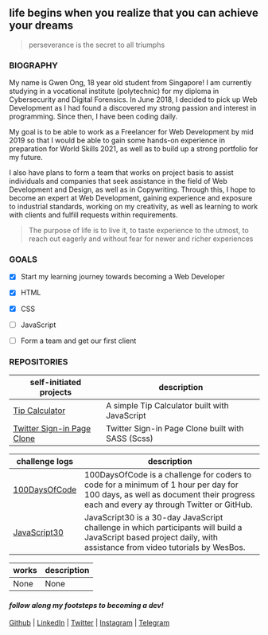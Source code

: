 ## life begins when you realize that you can achieve your dreams 
> perseverance is the secret to all triumphs

### BIOGRAPHY
My name is Gwen Ong, 18 year old student from Singapore! I am currently studying in a vocational institute (polytechnic) for my diploma in Cybersecurity and Digital Forensics. In June 2018, I decided to pick up Web Development as I had found a discovered my strong passion and interest in programming. Since then, I have been coding daily.

My goal is to be able to work as a Freelancer for Web Development by mid 2019 so that I would be able to gain some hands-on experience in preparation for World Skills 2021, as well as to build up a strong portfolio for my future. 

I also have plans to form a team that works on project basis to assist individuals and companies that seek assistance in the field of Web Development and Design, as well as in Copywriting. Through this, I hope to become an expert at Web Development, gaining experience and exposure to industrial standards, working on my creativity, as well as learning to work with clients and fulfill requests within requirements.

> The purpose of life is to live it, to taste experience to the utmost, to reach out eagerly and without fear for newer and richer experiences

### GOALS
- [x] Start my learning journey towards becoming a Web Developer
- [x] HTML
- [x] CSS
- [ ] JavaScript
- [ ] Form a team and get our first client


### REPOSITORIES

self-initiated projects | description
------------------------|--------------
[Tip Calculator](https://github.com/gwenshiro/FirstTipCalculator) | A simple Tip Calculator built with JavaScript
[Twitter Sign-in Page Clone](https://github.com/gwenshiro/Twitter-Sign-In-clone) | Twitter Sign-in Page Clone built with SASS (Scss)


challenge logs | description
---------------|--------------
[100DaysOfCode](https://github.com/gwenshiro/100-days-of-code) | 100DaysOfCode is a challenge for coders to code for a minimum of 1 hour per day for 100 days, as well as document their progress each and every ay through Twitter or GitHub.
[JavaScript30](https://github.com/gwenshiro/JavaScript30) | JavaScript30 is a 30-day JavaScript challenge in which participants will build a JavaScript based project daily, with assistance from video tutorials by WesBos.


works | description
------|-------------
None | None




#### _follow along my footsteps to becoming a dev!_
[Github](https://www.github.com/gwenshiro) | [LinkedIn](https://www.linkedin.com/in/gwen-ong-339066162/) | [Twitter](https://www.twitter.com/whisperingblues) | [Instagram](https://www.instagram.com/gwen_jw/) | [Telegram](http://t.me/gwen_jw)
